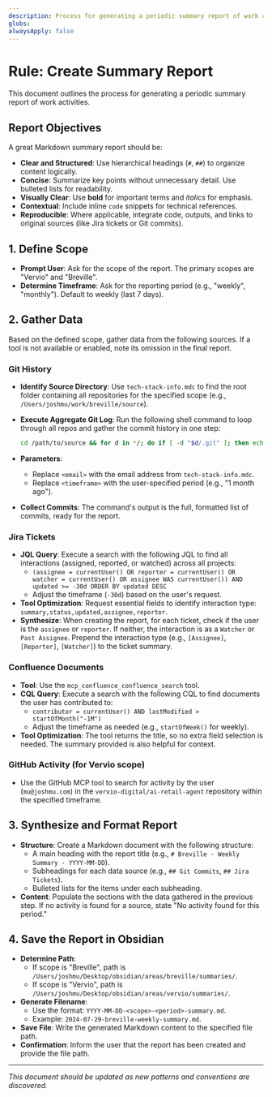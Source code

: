```yaml
---
description: Process for generating a periodic summary report of work activities.
globs: 
alwaysApply: false
---
```

# Rule: Create Summary Report

This document outlines the process for generating a periodic summary report of work activities.

## Report Objectives

A great Markdown summary report should be:

- **Clear and Structured**: Use hierarchical headings (`#`, `##`) to organize content logically.
- **Concise**: Summarize key points without unnecessary detail. Use bulleted lists for readability.
- **Visually Clear**: Use **bold** for important terms and *italics* for emphasis.
- **Contextual**: Include inline `code` snippets for technical references.
- **Reproducible**: Where applicable, integrate code, outputs, and links to original sources (like Jira tickets or Git commits).

## 1. Define Scope

- **Prompt User**: Ask for the scope of the report. The primary scopes are "Vervio" and "Breville".
- **Determine Timeframe**: Ask for the reporting period (e.g., "weekly", "monthly"). Default to weekly (last 7 days).

## 2. Gather Data

Based on the defined scope, gather data from the following sources. If a tool is not available or enabled, note its omission in the final report.

### Git History

- **Identify Source Directory**: Use `tech-stack-info.mdc` to find the root folder containing all repositories for the specified scope (e.g., `/Users/joshmu/work/breville/source`).
- **Execute Aggregate Git Log**: Run the following shell command to loop through all repos and gather the commit history in one step:

    ```bash
    cd /path/to/source && for d in */; do if [ -d "$d/.git" ]; then echo "### ${d%/}" | sed 's/-/_/g' ; (cd "$d" && git log --author="<email>" --since="<timeframe>" --pretty=format:"- %s (%h) on %ad" --date=short); echo ""; fi; done
    ```

- **Parameters**:
  - Replace `<email>` with the email address from `tech-stack-info.mdc`.
  - Replace `<timeframe>` with the user-specified period (e.g., "1 month ago").
- **Collect Commits**: The command's output is the full, formatted list of commits, ready for the report.

### Jira Tickets

- **JQL Query**: Execute a search with the following JQL to find all interactions (assigned, reported, or watched) across all projects:
  - `(assignee = currentUser() OR reporter = currentUser() OR watcher = currentUser() OR assignee WAS currentUser()) AND updated >= -30d ORDER BY updated DESC`
  - Adjust the timeframe (`-30d`) based on the user's request.
- **Tool Optimization**: Request essential fields to identify interaction type: `summary,status,updated,assignee,reporter`.
- **Synthesize**: When creating the report, for each ticket, check if the user is the `assignee` or `reporter`. If neither, the interaction is as a `Watcher` or `Past Assignee`. Prepend the interaction type (e.g., `[Assignee]`, `[Reporter]`, `[Watcher]`) to the ticket summary.

### Confluence Documents

- **Tool**: Use the `mcp_confluence_confluence_search` tool.
- **CQL Query**: Execute a search with the following CQL to find documents the user has contributed to:
  - `contributor = currentUser() AND lastModified > startOfMonth("-1M")`
  - Adjust the timeframe as needed (e.g., `startOfWeek()` for weekly).
- **Tool Optimization**: The tool returns the title, so no extra field selection is needed. The summary provided is also helpful for context.

### GitHub Activity (for Vervio scope)

- Use the GitHub MCP tool to search for activity by the user (`mu@joshmu.com`) in the `vervio-digital/ai-retail-agent` repository within the specified timeframe.

## 3. Synthesize and Format Report

- **Structure**: Create a Markdown document with the following structure:
  - A main heading with the report title (e.g., `# Breville - Weekly Summary - YYYY-MM-DD`).
  - Subheadings for each data source (e.g., `## Git Commits`, `## Jira Tickets`).
  - Bulleted lists for the items under each subheading.
- **Content**: Populate the sections with the data gathered in the previous step. If no activity is found for a source, state "No activity found for this period."

## 4. Save the Report in Obsidian

- **Determine Path**:
  - If scope is "Breville", path is `/Users/joshmu/Desktop/obsidian/areas/breville/summaries/`.
  - If scope is "Vervio", path is `/Users/joshmu/Desktop/obsidian/areas/vervio/summaries/`.
- **Generate Filename**:
  - Use the format: `YYYY-MM-DD-<scope>-<period>-summary.md`.
  - Example: `2024-07-29-breville-weekly-summary.md`.
- **Save File**: Write the generated Markdown content to the specified file path.
- **Confirmation**: Inform the user that the report has been created and provide the file path.

---

*This document should be updated as new patterns and conventions are discovered.*

